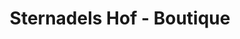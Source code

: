 ---
title: "Sternadels Hof - Boutique"
url: /muehlhausen/sternadels-hof-boutique/
shop: Kleidung
---